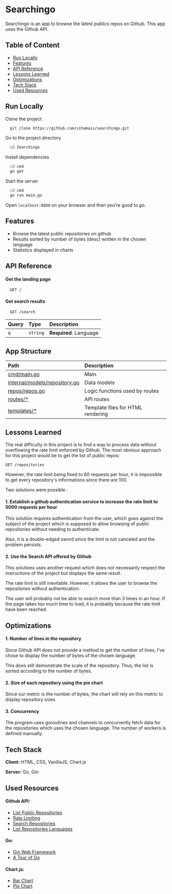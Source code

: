 
# Searchingo

Searchingo is an app to browse the latest publics repos on Github. This app uses the Github API.

## Table of Content

- [Run Locally](https://github.com/sihamais/searchingo#run-locally)
- [Features](https://github.com/sihamais/searchingo#features)
- [API Reference](https://github.com/sihamais/searchingo#api-reference)
- [Lessons Learned](https://github.com/sihamais/searchingo#lessons-learned)
- [Optimizations](https://github.com/sihamais/searchingo#optimizations)
- [Tech Stack](https://github.com/sihamais/searchingo#tech-stack)
- [Used Resources](https://github.com/sihamais/searchingo#used-resources)
## Run Locally

Clone the project

```bash
  git clone https://github.com/sihamais/searchingo.git
```

Go to the project directory

```bash
  cd Searchingo
```

Install dependencies

```bash
  cd cmd
  go get
```

Start the server

```bash
  cd cmd
  go run main.go
```

Open ```localhost:8080``` on your browser and then you're good to *go*.

  
## Features

- Browse the latest public repositories on github
- Results sorted by number of bytes (desc) written in the chosen language
- Statistics displayed in charts

  
## API Reference

#### Get the landing page

```HTTP
  GET /
```

#### Get search results

```HTTP
  GET /search
```

| Query | Type     | Description                       |
| :-------- | :------- | :-------------------------------- |
| `q`      | `string` | **Required**. Language |

## App Structure

| Path                             | Description                       |
| :------------------------------- | :-------------------------------- |
| [cmd/main.go](https://github.com/sihamais/searchingo/blob/main/cmd/main.go)                    | Main |
| [internal/models/repository.go](https://github.com/sihamais/searchingo/blob/main/internal/models/repository.go)  | Data models |
| [repos/repos.go](https://github.com/sihamais/searchingo/blob/main/internal/repos/repos.go)                 | Logic functions used by routes |
| [routes/*](https://github.com/sihamais/searchingo/tree/main/internal/routes)                      | API routes | 
| [templates/*](https://github.com/sihamais/searchingo/tree/main/templates)                   | Template files for HTML rendering |

  
## Lessons Learned

The real difficulty in this project is to find a way to process data without overflowing the rate limit enforced by Github. The most obvious approach for this project would be to get the list of public repos: 
```HTTP
GET /repositories
```
However, the rate limit being fixed to 60 requests per hour, it is impossible to get every repository's informations since there are 100.

Two solutions were possible :

#### 1. Establish a github authentication service to increase the rate limit to 5000 requests per hour

This solution requires authentication from the user, which goes against the subject of the project which is supposed to allow browsing of public repositories without needing to authenticate.  

Also, it is a double-edged sword since the limit is not canceled and the problem persists. 

#### 2. Use the Search API offered by Github

This solutions uses another request which does not necessarily respect the instructions of the project but displays the same result.  

The rate limit is still inevitable. However, it allows the user to browse the repositories without authentication.  

The user will probably not be able to search more than 3 times in an hour. If the page takes too much time to load, it is probably because the rate limit have been reached.

## Optimizations

#### 1. Number of lines in the repository
Since Github API does not provide a method to get the number of lines, I've chose to display the number of bytes of the chosen language.   

This does still demonstrate the scale of the repository. Thus, the list is sorted according to the number of bytes.

#### 2. Size of each repository using the pie chart
Since our metric is the number of bytes, the chart will rely on this metric to display repository sizes.

#### 3. Concurrency
The program uses goroutines and channels to concurrently fetch data for the repositories which uses the chosen language. The number of workers is defined manually.

  
## Tech Stack

**Client:** HTML, CSS, VanillaJS, Chart.js

**Server:** Go, Gin

  
## Used Resources
#### Github API:
 - [List Public Repositories](https://docs.github.com/en/rest/reference/repos#list-public-repositories)
 - [Rate Limiting](https://docs.github.com/en/rest/overview/resources-in-the-rest-api#rate-limiting)
 - [Search Repositories](https://docs.github.com/en/rest/reference/search#search-repositories)
 - [List Repositories Languages](https://docs.github.com/en/rest/reference/repos#list-repository-languages)

#### Go:

 - [Gin Web Framework](https://github.com/gin-gonic/gin#gin-web-framework)
 - [A Tour of Go](https://tour.golang.org/welcome/1)

#### Chart.js:
 - [Bar Chart](https://www.chartjs.org/docs/latest/charts/bar.html)
 - [Pie Chart](https://www.chartjs.org/docs/latest/charts/doughnut.html)
